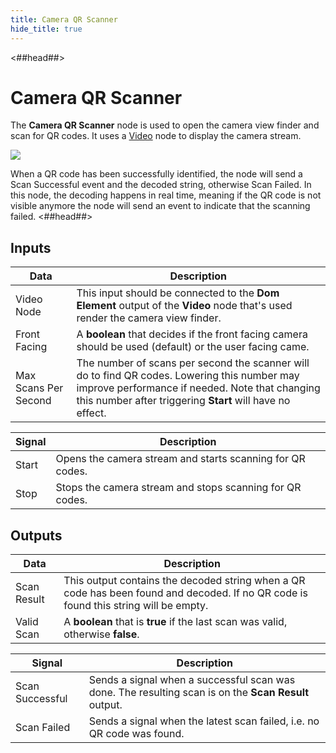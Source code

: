 ```yaml
---
title: Camera QR Scanner
hide_title: true
---
```


<##head##>

# Camera QR Scanner

The **Camera QR Scanner** node is used to open the camera view finder and scan for QR codes. It uses a [Video](/nodes/basic-elements/video) node to display the camera stream.

<div className="ndl-image-with-background l">

![](library/modules/qr-scanner/nodes/camera-qr-scanner/camera-qr-scanner.png)

</div>
When a QR code has been successfully identified, the node will send a <span className="ndl-signal">Scan Successful</span> event and the decoded string, otherwise <span className="ndl-signal">Scan Failed</span>.
In this node, the decoding happens in real time, meaning if the QR code is not visible anymore the node will send an event to indicate that the scanning failed.
<##head##>

## Inputs

| Data                                                   | Description                                                                                                                                                                                                 |
| ------------------------------------------------------ | ----------------------------------------------------------------------------------------------------------------------------------------------------------------------------------------------------------- |
| <span className="ndl-data">Video Node</span>           | This input should be connected to the **Dom Element** output of the **Video** node that's used render the camera view finder.                                                                               |
| <span className="ndl-data">Front Facing</span>         | A **boolean** that decides if the front facing camera should be used (default) or the user facing came.                                                                                                     |
| <span className="ndl-data">Max Scans Per Second</span> | The number of scans per second the scanner will do to find QR codes. Lowering this number may improve performance if needed. Note that changing this number after triggering **Start** will have no effect. |

| Signal                                    | Description                                               |
| ----------------------------------------- | --------------------------------------------------------- |
| <span className="ndl-signal">Start</span> | Opens the camera stream and starts scanning for QR codes. |
| <span className="ndl-signal">Stop</span>  | Stops the camera stream and stops scanning for QR codes.  |

## Outputs

| Data                                          | Description                                                                                                                          |
| --------------------------------------------- | ------------------------------------------------------------------------------------------------------------------------------------ |
| <span className="ndl-data">Scan Result</span> | This output contains the decoded string when a QR code has been found and decoded. If no QR code is found this string will be empty. |
| <span className="ndl-data">Valid Scan</span>  | A **boolean** that is **true** if the last scan was valid, otherwise **false**.                                                      |

| Signal                                              | Description                                                                                          |
| --------------------------------------------------- | ---------------------------------------------------------------------------------------------------- |
| <span className="ndl-signal">Scan Successful</span> | Sends a signal when a successful scan was done. The resulting scan is on the **Scan Result** output. |
| <span className="ndl-signal">Scan Failed</span>     | Sends a signal when the latest scan failed, i.e. no QR code was found.                               |

